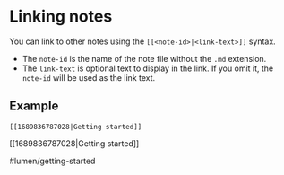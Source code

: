 # Linking notes

You can link to other notes using the `[[<note-id>|<link-text>]]` syntax.

- The `note-id` is the name of the note file without the `.md` extension.
- The `link-text` is optional text to display in the link. If you omit it, the `note-id` will be used as the link text.


## Example

```
[[1689836787028|Getting started]]
```

[[1689836787028|Getting started]]

#lumen/getting-started